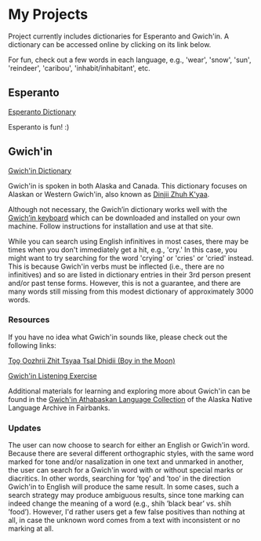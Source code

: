 # My Projects

Project currently includes dictionaries for Esperanto and Gwich'in. A dictionary can be accessed online by clicking on its link below. 

For fun, check out a few words in each language, e.g., 'wear', 'snow', 'sun', 'reindeer', 'caribou', 'inhabit/inhabitant', etc.

## Esperanto
[Esperanto Dictionary](https://shoowadoo.github.io/Dictionary-projects/esperanto-dictionary/)

Esperanto is fun! :)

## Gwich'in
[Gwich'in Dictionary](https://shoowadoo.github.io/Dictionary-projects/gwichin-dictionary/)

Gwich'in is spoken in both Alaska and Canada. This dictionary focuses on Alaskan or Western Gwich'in, also known as [Dinjii Zhuh K'yaa](https://www.alaskanativelanguages.org/gwichin).

Although not necessary, the Gwich’in dictionary works well with the [Gwich’in keyboard](https://languagegeek.com/lgwp/keyboards/) which can be downloaded and installed on your own machine. Follow instructions for installation and use at that site.

While you can search using English infinitives in most cases, there may be times when you don't immediately get a hit, e.g., 'cry.' In this case, you might want to try searching for the word 'crying' or 'cries' or 'cried' instead. This is because Gwich'in verbs must be inflected (i.e., there are no infinitives) and so are listed in dictionary entries in their 3rd person present and/or past tense forms. However, this is not a guarantee, and there are many words still missing from this modest dictionary of approximately 3000 words. 

### Resources

If you have no idea what Gwich'in sounds like, please check out the following links: 

[Tǫǫ Oozhrii Zhìt Tsyaa Tsal Dhidii (Boy in the Moon)](https://www.youtube.com/watch?v=XSXBcko8wNQ&t=32s)

[Gwich'in Listening Exercise](https://www.youtube.com/watch?v=QhZmrqUXjnY&t=82s)

Additional materials for learning and exploring more about Gwich'in can be found in the [Gwich'in Athabaskan Language Collection](https://www.uaf.edu/anla/collections/gwichin/) of the Alaska Native Language Archive in Fairbanks.

### Updates
The user can now choose to search for either an English or Gwich'in word. Because there are several different orthographic styles, with the same word marked for tone and/or nasalization in one text and unmarked in another, the user can search for a Gwich'in word with or without special marks or diacritics. In other words, searching for ’tǫǫ’ and ’too’ in the direction Gwich'in to English will produce the same result. In some cases, such a search strategy may produce ambiguous results, since tone marking can indeed change the meaning of a word (e.g., shih ’black bear’ vs. shìh ’food’). However, I'd rather users get a few false positives than nothing at all, in case the unknown word comes from a text with inconsistent or no marking at all.
